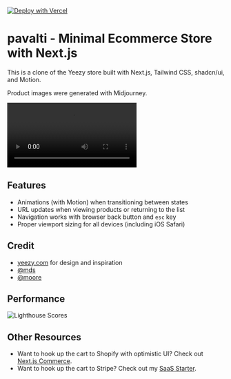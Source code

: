 [![Deploy with Vercel](https://vercel.com/button)](https://vercel.com/new/clone?repository-url=https%3A%2F%2Fgithub.com%2Fleerob%2Fpavalti)

# pavalti - Minimal Ecommerce Store with Next.js

This is a clone of the Yeezy store built with Next.js, Tailwind CSS, shadcn/ui, and Motion.

Product images were generated with Midjourney.

<video src="https://github.com/user-attachments/assets/3c9c6e6b-888b-475c-a96e-ef790dc82a95" controls></video>

## Features

- Animations (with Motion) when transitioning between states
- URL updates when viewing products or returning to the list
- Navigation works with browser back button and `esc` key
- Proper viewport sizing for all devices (including iOS Safari)

## Credit

- [yeezy.com](https://yeezy.com) for design and inspiration
- [@mds](https://x.com/mds/status/1872040592383025516)
- [@moore](https://x.com/Moore/status/1872047802441949581)

## Performance

![Lighthouse Scores](https://github.com/user-attachments/assets/2200524a-6d85-480b-a523-cc0b8b4a681d)

## Other Resources

- Want to hook up the cart to Shopify with optimistic UI? Check out [Next.js Commerce](https://github.com/vercel/commerce).
- Want to hook up the cart to Stripe? Check out my [SaaS Starter](https://github.com/leerob/next-saas-starter).
